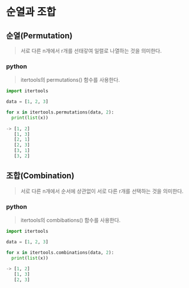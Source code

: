 # 순열과 조합
## 순열(Permutation)
> 서로 다른 n개에서 r개를 선태갛여 일렬로 나열하는 것을 의미한다.
### python
> itertools의 permutations() 함수를 사용한다.
```python
import itertools

data = [1, 2, 3]

for x in itertools.permutations(data, 2):
  print(list(x))
  
-> [1, 2]
   [1, 3]
   [2, 1]
   [2, 3]
   [3, 1]
   [3, 2]
```
## 조합(Combination)
> 서로 다른 n개에서 순서에 상관없이 서로 다른 r개를 선택하는 것을 의미한다.
### python
> itertools의 combibations() 함수를 사용한다.
```python
import itertools

data = [1, 2, 3]

for x in itertools.combinations(data, 2):
  print(list(x))
  
-> [1, 2]
   [1, 3]
   [2, 3]
```
